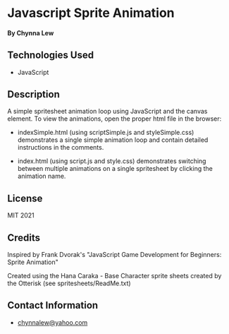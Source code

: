 # Javascript Sprite Animation

#### By Chynna Lew

## Technologies Used

* JavaScript

## Description

A simple spritesheet animation loop using JavaScript and the canvas element. To view the animations, open the proper html file in the browser:

 * indexSimple.html (using scriptSimple.js and styleSimple.css) demonstrates a single simple animation loop and contain detailed instructions in the comments.

* index.html (using script.js and style.css) demonstrates switching between multiple animations on a single spritesheet by clicking the animation name.

## License

MIT 2021

## Credits

Inspired by Frank Dvorak's "JavaScript Game Development for Beginners: Sprite Animation"

Created using the Hana Caraka - Base Character sprite sheets created by the Otterisk (see spritesheets/ReadMe.txt)

## Contact Information

* <chynnalew@yahoo.com>